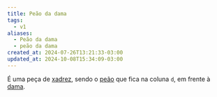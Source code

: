 ```yaml
---
title: Peão da dama
tags:
  - v1
aliases:
  - Peão da dama
  - peão da dama
created_at: 2024-07-26T13:21:33-03:00
updated_at: 2024-10-08T15:34:09-03:00
---
```


É uma peça de [xadrez](../../08/06/Xadrez.md), sendo o [peão](Xadrez_Peao.md) que fica na coluna `d`, em frente à [dama](../08/Xadrez_Dama.md).
